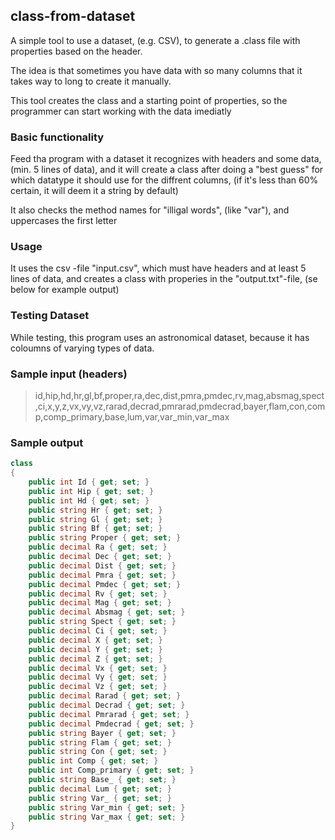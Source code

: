 ## class-from-dataset
A simple tool to use a dataset, (e.g. CSV), to generate a .class file with properties based on the header.

The idea is that sometimes you have data with so many columns that it takes way to long to create it manually.

This tool creates the class and a starting point of properties, so the programmer can start working with the data imediatly  
### Basic functionality
Feed tha program with a dataset it recognizes with headers and some data, (min. 5 lines of data), and it will create a class after doing a "best guess" for which datatype it should use for the diffrent columns, (if it's less than 60% certain, it will deem it a string by default)

It also checks the method names for "illigal words", (like "var"), and uppercases the first letter

### Usage
It uses the csv -file "input.csv", which must have headers and at least 5 lines of data, and creates a class with properies in the "output.txt"-file, (se below for example output)

### Testing Dataset
While testing, this program uses an astronomical dataset, because it has coloumns of varying types of data.

### Sample input (headers)
>id,hip,hd,hr,gl,bf,proper,ra,dec,dist,pmra,pmdec,rv,mag,absmag,spect,ci,x,y,z,vx,vy,vz,rarad,decrad,pmrarad,pmdecrad,bayer,flam,con,comp,comp_primary,base,lum,var,var_min,var_max

### Sample output
```csharp
class 
{
	public int Id { get; set; }
	public int Hip { get; set; }
	public int Hd { get; set; }
	public string Hr { get; set; }
	public string Gl { get; set; }
	public string Bf { get; set; }
	public string Proper { get; set; }
	public decimal Ra { get; set; }
	public decimal Dec { get; set; }
	public decimal Dist { get; set; }
	public decimal Pmra { get; set; }
	public decimal Pmdec { get; set; }
	public decimal Rv { get; set; }
	public decimal Mag { get; set; }
	public decimal Absmag { get; set; }
	public string Spect { get; set; }
	public decimal Ci { get; set; }
	public decimal X { get; set; }
	public decimal Y { get; set; }
	public decimal Z { get; set; }
	public decimal Vx { get; set; }
	public decimal Vy { get; set; }
	public decimal Vz { get; set; }
	public decimal Rarad { get; set; }
	public decimal Decrad { get; set; }
	public decimal Pmrarad { get; set; }
	public decimal Pmdecrad { get; set; }
	public string Bayer { get; set; }
	public string Flam { get; set; }
	public string Con { get; set; }
	public int Comp { get; set; }
	public int Comp_primary { get; set; }
	public string Base_ { get; set; }
	public decimal Lum { get; set; }
	public string Var_ { get; set; }
	public string Var_min { get; set; }
	public string Var_max { get; set; }
}
```
